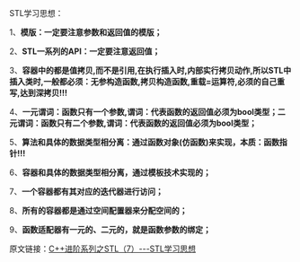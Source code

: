 STL学习思想：

1、**模版：一定要注意参数和返回值的模版；**

2、**STL一系列的API：一定要注意返回值；**

3、**容器中的都是值拷贝,而不是引用,在执行插入时,内部实行拷贝动作,所以STL中插入类时,一般都必须：无参构造函数,拷贝构造函数,重载=运算符,必须的自己重写,达到深拷贝!!!**

4、**一元谓词：函数只有一个参数,谓词：代表函数的返回值必须为bool类型；二元谓词：函数只有二个参数,谓词：代表函数的返回值必须为bool类型；**

5、**算法和具体的数据类型相分离：通过函数对象(仿函数)来实现，本质：函数指针!!!**

6、**容器和具体的数据类型相分离，通过模板技术实现的；**

7、**一个容器都有其对应的迭代器进行访问；**

8、**所有的容器都是通过空间配置器来分配空间的；**

9、**函数适配器有一元的、二元的，就是函数参数的绑定；**

原文链接：[C++进阶系列之STL（7）---STL学习思想](https://mp.weixin.qq.com/s?__biz=MzUxMzkyNDk0Ng==&mid=2247484011&idx=1&sn=f08da663d2707c7bcf387804bb0b8918&chksm=f94c8856ce3b01403abf9fbcadeba83d81f20018f864125ad6ddbb7b60a55e29185a3316c360&scene=21#wechat_redirect)
